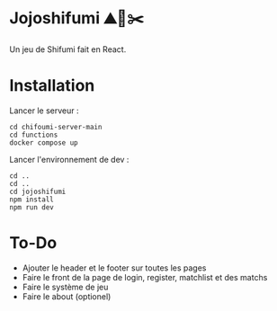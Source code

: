 # Jojoshifumi ⛰️📄✂️
Un jeu de Shifumi fait en React.

# Installation 

Lancer le serveur :

```shell
cd chifoumi-server-main
cd functions
docker compose up
```
Lancer l'environnement de dev :
```shell
cd ..
cd ..
cd jojoshifumi
npm install
npm run dev
```

# To-Do

- Ajouter le header et le footer sur toutes les pages
- Faire le front de la page de login, register, matchlist et des matchs
- Faire le système de jeu
- Faire le about (optionel)
